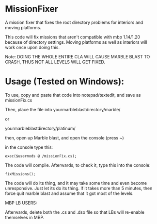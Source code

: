 # MissionFixer
A mission fixer that fixes the root directory problems for interiors and moving platforms.

This code will fix missions that aren't compatible with mbp 1.14/1.20 because of directory settings. Moving platforms as well as interiors will work once upon doing this.

Note: DOING THE WHOLE ENTIRE CLA WILL CAUSE MARBLE BLAST TO CRASH, THUS NOT ALL LEVELS WILL GET FIXED.

# Usage (Tested on Windows):

To use, copy and paste that code into notepad/textedit, and save as missionFix.cs

Then, place the file into yourmarbleblastdirectory/marble/

or

yourmarbleblastdirectory/platinum/

then, open up Marble blast, and open the console (press ~)

in the console type this:

```exec($usermods @ /missionFix.cs);```

The code will compile. Afterwards, to check it, type this into the console:

```fixMissions();```

The code will do its thing, and it may take some time and even become unresponsive. Just let its do its thing. If it takes more than 5 minutes, then force quit marble blast and assume that it got most of the levels.

MBP LB USERS:

Afterwards, delete both the .cs and .dso file so that LBs will re-enable themselves in MBP.